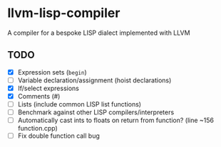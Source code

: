 # llvm-lisp-compiler
A compiler for a bespoke LISP dialect implemented with LLVM

## TODO
 - [x] Expression sets (`begin`)
 - [ ] Variable declaration/assignment (hoist declarations)
 - [x] If/select expressions
 - [x] Comments (#)
 - [ ] Lists (include common LISP list functions)
 - [ ] Benchmark against other LISP compilers/interpreters
 - [ ] Automatically cast ints to floats on return from function? (line ~156 function.cpp)
 - [ ] Fix double function call bug
